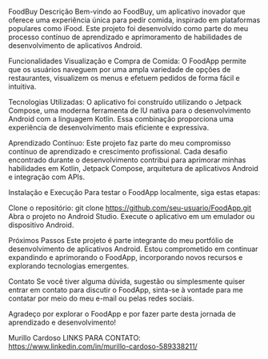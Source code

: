 FoodBuy
Descrição
Bem-vindo ao FoodBuy, um aplicativo inovador que oferece uma experiência única para pedir comida, inspirado em plataformas populares como iFood. Este projeto foi desenvolvido como parte do meu processo contínuo de aprendizado e aprimoramento de habilidades de desenvolvimento de aplicativos Android.

Funcionalidades
Visualização e Compra de Comida: O FoodApp permite que os usuários naveguem por uma ampla variedade de opções de restaurantes, visualizem os menus e efetuem pedidos de forma fácil e intuitiva.

Tecnologias Utilizadas: O aplicativo foi construído utilizando o Jetpack Compose, uma moderna ferramenta de IU nativa para o desenvolvimento Android com a linguagem Kotlin. Essa combinação proporciona uma experiência de desenvolvimento mais eficiente e expressiva.

Aprendizado Contínuo: Este projeto faz parte do meu compromisso contínuo de aprendizado e crescimento profissional. Cada desafio encontrado durante o desenvolvimento contribui para aprimorar minhas habilidades em Kotlin, Jetpack Compose, arquitetura de aplicativos Android e integração com APIs.

Instalação e Execução
Para testar o FoodApp localmente, siga estas etapas:

Clone o repositório: git clone https://github.com/seu-usuario/FoodApp.git
Abra o projeto no Android Studio.
Execute o aplicativo em um emulador ou dispositivo Android.

Próximos Passos
Este projeto é parte integrante do meu portfólio de desenvolvimento de aplicativos Android. Estou comprometido em continuar expandindo e aprimorando o FoodApp, incorporando novos recursos e explorando tecnologias emergentes.

Contato
Se você tiver alguma dúvida, sugestão ou simplesmente quiser entrar em contato para discutir o FoodApp, sinta-se à vontade para me contatar por meio do meu e-mail ou pelas redes sociais.

Agradeço por explorar o FoodApp e por fazer parte desta jornada de aprendizado e desenvolvimento!

Murillo Cardoso
LINKS PARA CONTATO:
https://www.linkedin.com/in/murillo-cardoso-589338211/
